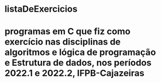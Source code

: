 # listaDeExercicios
# programas em C que fiz como exercício nas disciplinas de algoritmos e lógica de programação e Estrutura de dados, nos períodos 2022.1 e 2022.2, IFPB-Cajazeiras

